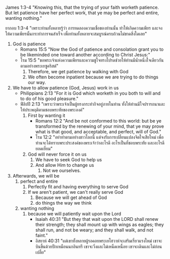 James 1:3-4 "Knowing this, that the trying of your faith worketh patience. But let patience have her perfect work, that ye may be perfect and entire, wanting nothing."

ยากอบ 1:3-4 "เพราะท่านทั้งหลายรู้ว่า การทดลองความเชื่อของท่านนั้น ทำให้เกิดความเพียร และจงให้ความเพียรนั้นกระทำการจนสำเร็จ เพื่อท่านทั้งหลายจะสมบูรณ์ครบถ้วนไม่ขาดสิ่งใดเลย"

1. God is patience
    - Romans 15:5 "Now the God of patience and consolation grant you to be likeminded one toward another according to Christ Jesus:"
    - โรม 15:5 "ขอพระเจ้าแห่งความเพียรและความชูใจทรงโปรดช่วยให้ท่านมีน้ำหนึ่งใจเดียวกันตามอย่างพระเยซูคริสต์"
        1. Therefore, we get patience by walking with God
        2. We often become inpatient because we are trying to do things our way.
2. We have to allow patience (God, Jesus) work in us
    - Philippians 2:13 "For it is God which worketh in you both to will and to do of his good pleasure."
    - ฟีลิปปี 2:13 "เพราะว่าพระเจ้าเป็นผู้ทรงกระทำกิจอยู่ภายในท่าน ทั้งให้ท่านมีใจปรารถนาและให้ประพฤติตามชอบพระทัยของพระองค์"
        1. First by wanting it
            - Romans 12:2 "And be not conformed to this world: but be ye transformed by the renewing of your mind, that ye may prove what is that good, and acceptable, and perfect, will of God."
            - โรม 12:2 "อย่าทำตามอย่างชาวโลกนี้ แต่จงรับการเปลี่ยนแปลงจิตใจเสียใหม่ เพื่อท่านจะได้ทราบพระประสงค์ของพระเจ้าว่าอะไรดี อะไรเป็นที่ชอบพระทัย และอะไรดียอดเยี่ยม"
        2. God will never force it on us
            1. We have to seek God to help us
            2. And allow Him to change us
                1. Not we ourselves.
3. Afterwards, we will be
    1. perfect and entire
        1. Perfectly fit and having everything to serve God
        2. If we aren't patient, we can't really serve God
            1. Because we will get ahead of God
            2. do things the way we think
    2. wanting nothing
        1. because we will patiently wait upon the Lord
            - Isaiah 40:31 "But they that wait upon the LORD shall renew their strength; they shall mount up with wings as eagles; they shall run, and not be weary; and they shall walk, and not faint."
            - อิสยาห์ 40:31 "แต่เขาทั้งหลายผู้รอคอยพระเยโฮวาห์จะเสริมเรี่ยวแรงใหม่ เขาจะบินขึ้นด้วยปีกเหมือนนกอินทรี เขาจะวิ่งและไม่เหน็ดเหนื่อย เขาจะเดินและไม่อ่อนเปลี้ย"
